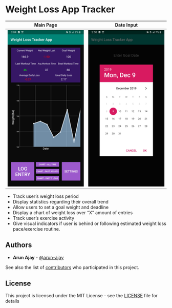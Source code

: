 # Weight Loss App Tracker



| Main Page  | Date Input |
| ------------- | ------------- |
| <img src = "Screenshots/Screenshot2 - Copy.png"> | <img src = "Screenshots/Screenshot1 - Copy.png"> |


- Track user’s weight loss period
- Display statistics regarding their overall trend
- Allow users to set a goal weight and deadline
- Display a chart of weight loss over “X” amount of entries
- Track user’s exercise activity
- Give visual indicators if user is behind or following estimated weight loss pace/exercise routine. 


## Authors
- **Arun Ajay** - [@arun-ajay](https://github.com/arun-ajay)

See also the list of [contributors](https://github.com/NYPL/NYPL-Tenable-Jira/graphs/contributors) who participated in this project.


## License
This project is licensed under the MIT License - see the [LICENSE](https://github.com/arun-ajay/Weight-Loss-App-Tracker/blob/master/LICENSE) file for details

